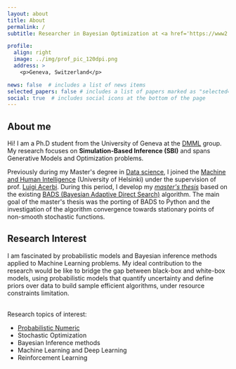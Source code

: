 ```yaml
---
layout: about
title: About
permalink: /
subtitle: Researcher in Bayesian Optimization at <a href='https://www2.helsinki.fi/en/researchgroups/machine-and-human-intelligence'>Machine and Human Intelligence Lab</a>.<br>Currently contributing to <a href='https://papers.nips.cc/paper/2017/hash/df0aab058ce179e4f7ab135ed4e641a9-Abstract.html'>BADS</a>.

profile:
  align: right
  image: ../img/prof_pic_120dpi.png
  address: >
    <p>Geneva, Switzerland</p>

news: false  # includes a list of news items
selected_papers: false # includes a list of papers marked as "selected={true}"
social: true  # includes social icons at the bottom of the page
---
```


**About me**
---
Hi! I am a Ph.D student from the University of Geneva at the [DMML](http://dmml.ch/) group.
My research focuses on **Simulation-Based Inference (SBI)** and spans Generative Models and Optimization problems.

Previously during my Master's degree in [Data science](https://datascience.math.unipd.it/curricula/machine-learning-for-intelligent-systems/), I joined the [Machine and Human Intelligence](https://www2.helsinki.fi/en/researchgroups/machine-and-human-intelligence) (University of Helsinki) under the supervision of prof. [Luigi Acerbi](http://luigiacerbi.com/). During this period, I develop my *[master's thesis](https://thesis.unipd.it/handle/20.500.12608/42162)* based on the existing [BADS (Bayesian Adaptive Direct Search)](https://papers.nips.cc/paper/2017/hash/df0aab058ce179e4f7ab135ed4e641a9-Abstract.html) algorithm. The main goal of the master's thesis was the porting of BADS to Python and the investigation of the algorithm convergence towards stationary points of non-smooth stochastic functions.

**Research Interest**
---

I am fascinated by probabilistic models and Bayesian inference methods applied to Machine Learning problems.
My ideal contribution to the research would be like to bridge the gap between black-box and white-box models, using probabilistic models that quantify uncertainty and define priors over data to build sample efficient algorithms, under resource constraints limitation.<br/><br/>

Research topics of interest:

  * [Probabilistic Numeric](https://www.probabilistic-numerics.org/)
  * Stochastic Optimization
  * Bayesian Inference methods
  * Machine Learning and Deep Learning
  * Reinforcement Learning